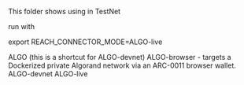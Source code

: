 This folder shows using in TestNet

run with

export REACH_CONNECTOR_MODE=ALGO-live

ALGO (this is a shortcut for ALGO-devnet)
ALGO-browser - targets a Dockerized private Algorand network via an ARC-0011 browser wallet.
ALGO-devnet
ALGO-live